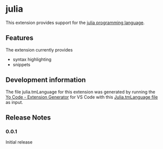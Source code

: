 # julia

This extension provides support for the [julia programming language](http://julialang.org/).

## Features

The extension currently provides

* syntax highlighting
* snippets

## Development information

The file julia.tmLanguage for this extension was generated by running the [Yo Code - Extension Generator](https://code.visualstudio.com/docs/tools/yocode) for VS Code with this [Julia.tmLanguage file](https://github.com/JuliaLang/Julia.tmbundle/blob/696f630736669251a3cb56cb27741b5b07a4c093/Syntaxes/Julia.tmLanguage) as input.

## Release Notes

### 0.0.1

Initial release
